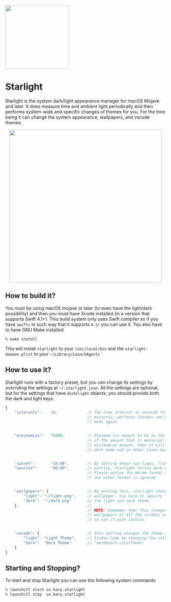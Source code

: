 
<img src="https://user-images.githubusercontent.com/2157285/46095220-e38ba580-c1c8-11e8-94dc-730d14f834c8.png" width="200">

# Starlight
Starlight is the system dark/light appearance manager for macOS Mojave and later. It does measure time and ambient light periodically and then performs system-wide and specific changes of themes for you. For the time being it can change tha system appearance, wallpapers, and vscode themes.

<center>
<img src="https://user-images.githubusercontent.com/2157285/46981598-f4537b00-d0e5-11e8-9670-6a776cf1a14a.gif" width="480">
</center>

## How to build it?
You must be using macOS mojave or later (to even have the light/dark possibility) and then you must have Xcode installed (in a version that supports Swift 4.1+). This build system only uses Swift compiler so if you have `swiftc` in such way that it supports `4.1+` you can use it. You also have to have GNU Make installed.

```
% make install
```

This will install `starlight` to your `/usr/local/bin` and the `starlight-daemon.plist` to your `~/Library/LaunchAgents`

## How to use it?
Starlight runs with a factory preset, but you can change its settings by overriding the settings at `~/.starlight.json`. All the settings are optional, but for the settings that have `dark`/`light` objects, you should provide both the dark and light keys.

```js
{
    "intervals":    10,             // The time interval in seconds that starlight
                                    // measures, performs changes and goes to idle
                                    // mode again.


    "minimumLux":   75000,          // Minimum lux amount to be in the light mode.
                                    // if the amount that is measured is under the
                                    // minimumLux amount, then it will change to
                                    // dark mode and in other cases back to light.


    "sunset":       "18:00",        // By setting these two times, from sunset to
    "sunrise":      "06:00",        // sunrise, starlight forces dark mode.
                                    // Please notice the HH:mm format of the time
                                    // any other format is ignored


    "wallpapers": {                 // By setting this, starlight changes the
        "light": "~/light.png",     // wallpaper. You have to specify the path of
        "dark":  "~/dark.png"       // the light and dark theme.
    },                              //
                                    // NOTE: Remember that this changes "all" the
                                    // wallpapers of all the screens and monitors.
                                    // so use it with caution.


    "vscode": {                     // this setting changes the theme of Visual
        "light": "Light Theme",     // Studio Code by changing the value of the
        "dark":  "Dark Theme"       // "workbench.colorTheme"
    }
}
```

## Starting and Stopping?
To start and stop Starlight you can use tho following system commands

```bash
% launchctl start us.kary.starlight
% launchctl stop  us.kary.starlight
```